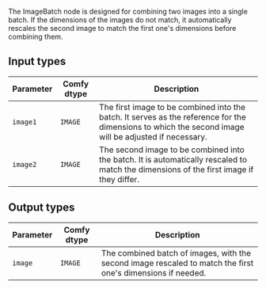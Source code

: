 The ImageBatch node is designed for combining two images into a single batch. If the dimensions of the images do not match, it automatically rescales the second image to match the first one's dimensions before combining them.

## Input types

| Parameter | Comfy dtype | Description |
|-----------|-------------|-------------|
| `image1`  | `IMAGE`     | The first image to be combined into the batch. It serves as the reference for the dimensions to which the second image will be adjusted if necessary. |
| `image2`  | `IMAGE`     | The second image to be combined into the batch. It is automatically rescaled to match the dimensions of the first image if they differ. |

## Output types

| Parameter | Comfy dtype | Description |
|-----------|-------------|-------------|
| `image`   | `IMAGE`     | The combined batch of images, with the second image rescaled to match the first one's dimensions if needed. |